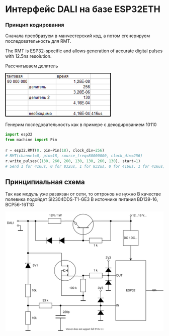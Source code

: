 # Интерфейс DALI на базе ESP32ETH

### Принцип кодирования

Сначала преобразуем в манчестерский код, а потом сгенерируем последовательность для RMT.

The RMT is ESP32-specific and allows generation of accurate digital pulses with 12.5ns resolution.

Рассчитываем делитель

![](tact_rmt.png)

Генерим последовательность как в примере с декодированием 10110


```python
import esp32
from machine import Pin

r = esp32.RMT(0, pin=Pin(18), clock_div=256)
# RMT(channel=0, pin=18, source_freq=80000000, clock_div=256)
r.write_pulses((130, 260, 260, 130, 130, 260, 130), start=1) 
# Send 1 for 416us, 0 for 832us, 1 for 832us, 0 for 416us, 1 for 416us, 0 for 832us, 1 for 416us
```

## Принципиальная схема

Так как модуль уже развязан от сети, то оптронов не нужно
В качестве полевика подойдет SI2304DDS-T1-GE3
В источнике питания BD139-16, BCP56-16T1G



![](esp_interface.svg)

